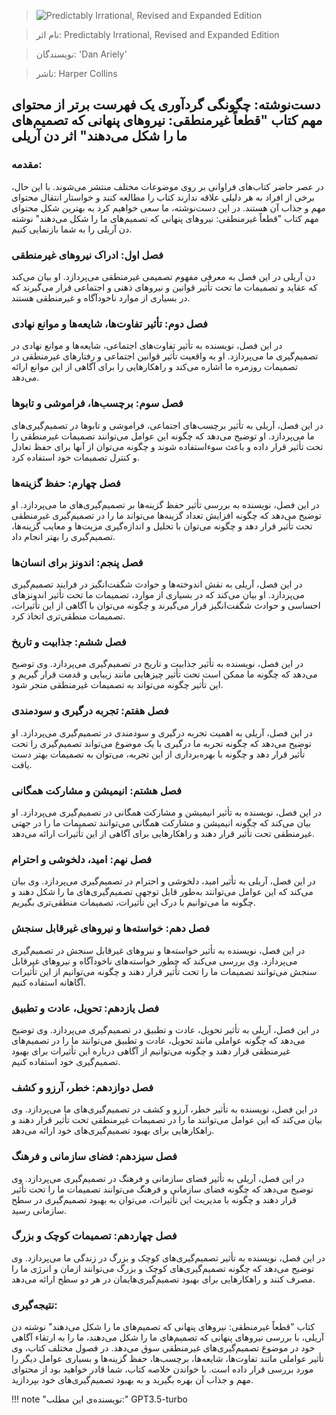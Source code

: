 
> ![Predictably Irrational, Revised and Expanded Edition](http://books.google.com/books/content?id=ro7X8HRyuEIC&printsec=frontcover&img=1&zoom=1&edge=curl&source=gbs_api)

> نام اثر: Predictably Irrational, Revised and Expanded Edition 

> نویسندگان: 'Dan Ariely'

> ناشر: Harper Collins




## __دست‌نوشته: چگونگی گردآوری یک فهرست برتر از محتوای مهم کتاب "قطعاً غیرمنطقی: نیروهای پنهانی که تصمیم‌های ما را شکل می‌دهند" اثر دن آریلی__

### مقدمه:
در عصر حاضر کتاب‌های فراوانی بر روی موضوعات مختلف منتشر می‌شوند. با این حال، برخی از افراد به هر دلیلی علاقه ندارند کتاب را مطالعه کنند و خواستار انتقال محتوای مهم و جذاب آن هستند. در این دست‌نوشته، ما سعی خواهیم کرد به بهترین شکل محتوای مهم کتاب "قطعاً غیرمنطقی: نیروهای پنهانی که تصمیم‌های ما را شکل می‌دهند" نوشته دن آریلی را به شما بازنمایی کنیم.

### فصل اول: ادراک نیروهای غیرمنطقی
دن آریلی در این فصل به معرفی مفهوم تصمیمی غیرمنطقی می‌پردازد. او بیان می‌کند که عقاید و تصمیمات ما تحت تأثیر قوانین و نیروهای ذهنی و اجتماعی قرار می‌گیرند که در بسیاری از موارد ناخودآگاه و غیرمنطقی هستند.

### فصل دوم: تأثیر تفاوت‌ها، شایعه‌ها و موانع نهادی
در این فصل، نویسنده به تأثیر تفاوت‌های اجتماعی، شایعه‌ها و موانع نهادی در تصمیم‌گیری ما می‌پردازد. او به واقعیت تأثیر قوانین اجتماعی و رفتارهای غیرمنطقی در تصمیمات روزمره ما اشاره می‌کند و راهکارهایی را برای آگاهی از این موانع ارائه می‌دهد.

### فصل سوم: برچسب‌ها، فراموشی و تابوها
در این فصل، آریلی به تأثیر برچسب‌های اجتماعی، فراموشی و تابوها در تصمیم‌گیری‌های ما می‌پردازد. او توضیح می‌دهد که چگونه این عوامل می‌توانند تصمیمات غیرمنطقی را تحت تأثیر قرار داده و باعث سوءاستفاده شوند و چگونه می‌توان از آنها برای حفظ تعادل و کنترل تصمیمات خود استفاده کرد.

### فصل چهارم: حفظ گزینه‌ها
در این فصل، نویسنده به بررسی تأثیر حفظ گزینه‌ها بر تصمیم‌گیری‌های ما می‌پردازد. او توضیح می‌دهد که چگونه افزایش تعداد گزینه‌ها می‌تواند ما را در تصمیم‌گیری غیرمنطقی تحت تأثیر قرار دهد و چگونه می‌توان با تحلیل و اندازه‌گیری مزیت‌ها و معایب گزینه‌ها، تصمیم‌گیری را بهتر انجام داد.

### فصل پنجم: اندونز برای انسان‌ها
در این فصل، آریلی به نقش اندوخته‌ها و حوادث شگفت‌انگیز در فرایند تصمیم‌گیری می‌پردازد. او بیان می‌کند که در بسیاری از موارد، تصمیمات ما تحت تأثیر اندونزهای احساسی و حوادث شگفت‌انگیز قرار می‌گیرند و چگونه می‌توان با آگاهی از این تأثیرات، تصمیمات منطقی‌تری اتخاذ کرد.

### فصل ششم: جذابیت و تاریخ
در این فصل، نویسنده به تأثیر جذابیت و تاریخ در تصمیم‌گیری می‌پردازد. وی توضیح می‌دهد که چگونه ما ممکن است تحت تأثیر چیزهایی مانند زیبایی و قدمت قرار گیریم و این تأثیر چگونه می‌تواند به تصمیمات غیرمنطقی منجر شود.

### فصل هفتم: تجربه درگیری و سودمندی
در این فصل، آریلی به اهمیت تجربه درگیری و سودمندی در تصمیم‌گیری می‌پردازد. او توضیح می‌دهد که چگونه تجربه ما درگیری با یک موضوع می‌تواند تصمیم‌گیری را تحت تأثیر قرار دهد و چگونه با بهره‌برداری از این تجربه، می‌توان به تصمیمات بهتر دست یافت.

### فصل هشتم: انیمیشن و مشارکت همگانی
در این فصل، نویسنده به تأثیر انیمیشن و مشارکت همگانی در تصمیم‌گیری می‌پردازد. او بیان می‌کند که چگونه انیمیشن و مشارکت همگانی می‌توانند تصمیمات ما را در جهتی غیرمنطقی تحت تأثیر قرار دهند و راهکارهایی برای آگاهی از این تأثیرات ارائه می‌دهد.

### فصل نهم: امید، دلخوشی و احترام
در این فصل، آریلی به تأثیر امید، دلخوشی و احترام در تصمیم‌گیری می‌پردازد. وی بیان می‌کند که این عوامل می‌توانند به‌طور قابل توجهی تصمیم‌گیری‌های ما را شکل دهند و چگونه ما می‌توانیم با درک این تأثیرات، تصمیمات منطقی‌تری بگیریم.

### فصل دهم: خواسته‌ها و نیروهای غیرقابل سنجش
در این فصل، نویسنده به تأثیر خواسته‌ها و نیروهای غیرقابل سنجش در تصمیم‌گیری می‌پردازد. وی بررسی می‌کند که چطور خواسته‌های ناخودآگاه و نیروهای غیرقابل سنجش می‌توانند تصمیمات ما را تحت تأثیر قرار دهند و چگونه می‌توانیم از این تأثیرات آگاهانه استفاده کنیم.

### فصل یازدهم: تحویل، عادت و تطبیق
در این فصل، آریلی به تأثیر تحویل، عادت و تطبیق در تصمیم‌گیری می‌پردازد. وی توضیح می‌دهد که چگونه عواملی مانند تحویل، عادت و تطبیق می‌توانند ما را در تصمیم‌های غیرمنطقی قرار دهند و چگونه می‌توانیم از آگاهی درباره این تأثیرات برای بهبود تصمیم‌گیری خود استفاده کنیم.

### فصل دوازدهم: خطر، آرزو و کشف
در این فصل، نویسنده به تأثیر خطر، آرزو و کشف در تصمیم‌گیری‌های ما می‌پردازد. وی بیان می‌کند که این عوامل می‌توانند ما را در تصمیمات غیرمنطقی تحت تأثیر قرار دهند و راهکارهایی برای بهبود تصمیم‌گیری‌های خود ارائه می‌دهد.

### فصل سیزدهم: فضای سازمانی و فرهنگ
در این فصل، آریلی به تأثیر فضای سازمانی و فرهنگ در تصمیم‌گیری می‌پردازد. وی توضیح می‌دهد که چگونه فضای سازمانی و فرهنگ می‌توانند تصمیمات ما را تحت تأثیر قرار دهند و چگونه با مدیریت این تأثیرات، می‌توان به بهبود تصمیم‌گیری در سطح سازمانی رسید.

### فصل چهاردهم: تصمیمات کوچک و بزرگ
در این فصل، نویسنده به تأثیر تصمیم‌گیری‌های کوچک و بزرگ در زندگی ما می‌پردازد. وی توضیح می‌دهد که چگونه تصمیم‌گیری‌های کوچک و بزرگ می‌توانند ازمان و انرژی ما را مصرف کنند و راهکارهایی برای بهبود تصمیم‌گیری‌هایمان در هر دو سطح ارائه می‌دهد.

### نتیجه‌گیری:
کتاب "قطعاً غیرمنطقی: نیروهای پنهانی که تصمیم‌های ما را شکل می‌دهند" نوشته دن آریلی، با بررسی نیروهای پنهانی که تصمیم‌های ما را شکل می‌دهند، ما را به ارتقاء آگاهی خود در موضوع تصمیم‌گیری‌های غیرمنطقی سوق می‌دهد. در فصول مختلف کتاب، وی تأثیر عواملی مانند تفاوت‌ها، شایعه‌ها، برچسب‌ها، حفظ گزینه‌ها و بسیاری عوامل دیگر را مورد بررسی قرار داده است. با خواندن خلاصه کتاب، شما قادر خواهید بود از محتوای مهم و جذاب آن بهره بگیرید و به بهبود تصمیم‌گیری‌های خود بپردازید.


!!! note "نویسنده‌ی این مطلب:"
    GPT3.5-turbo


